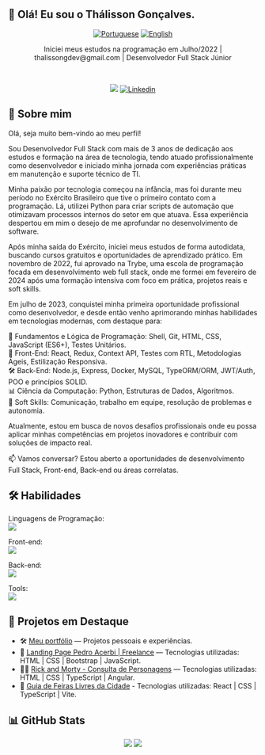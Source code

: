 ## 👋 Olá! Eu sou o Thálisson Gonçalves.

<div align="center">

[![Portuguese](https://flagsapi.com/BR/flat/32.png)](README.md)
[![English](https://flagsapi.com/US/flat/32.png)](README-EN.md)

</div>

<p align="center">
  Iniciei meus estudos na programação em Julho/2022 | thalissongdev@gmail.com | Desenvolvedor Full Stack Júnior
</p>

<br/>

<p align="center">
    <a href="https://thalisson-goncalves.vercel.app"><img src="https://img.shields.io/badge/Portfolio-%23000000.svg?style=for-the-badge&logo=firefox&logoColor=#FF7139" /></a>
    <a href="https://www.linkedin.com/in/thalissongoncalves/"><img alt="Linkedin" src="https://img.shields.io/badge/linkedin-%230077B5.svg?style=for-the-badge&logo=linkedin&logoColor=white"></a>
</p>

  <h2>🔎 Sobre mim</h2>
  <p>
      Olá, seja muito bem-vindo ao meu perfil!

Sou Desenvolvedor Full Stack com mais de 3 anos de dedicação aos estudos e formação na área de tecnologia, tendo atuado profissionalmente como desenvolvedor e iniciado minha jornada com experiências práticas em manutenção e suporte técnico de TI.

Minha paixão por tecnologia começou na infância, mas foi durante meu período no Exército Brasileiro que tive o primeiro contato com a programação. Lá, utilizei Python para criar scripts de automação que otimizavam processos internos do setor em que atuava. Essa experiência despertou em mim o desejo de me aprofundar no desenvolvimento de software.

Após minha saída do Exército, iniciei meus estudos de forma autodidata, buscando cursos gratuitos e oportunidades de aprendizado prático. Em novembro de 2022, fui aprovado na Trybe, uma escola de programação focada em desenvolvimento web full stack, onde me formei em fevereiro de 2024 após uma formação intensiva com foco em prática, projetos reais e soft skills.

Em julho de 2023, conquistei minha primeira oportunidade profissional como desenvolvedor, e desde então venho aprimorando minhas habilidades em tecnologias modernas, com destaque para:

🧠 Fundamentos e Lógica de Programação: Shell, Git, HTML, CSS, JavaScript (ES6+), Testes Unitários.<br/>
🎨 Front-End: React, Redux, Context API, Testes com RTL, Metodologias Ágeis, Estilização Responsiva.<br/>
🛠️ Back-End: Node.js, Express, Docker, MySQL, TypeORM/ORM, JWT/Auth, POO e princípios SOLID.<br/>
📊 Ciência da Computação: Python, Estruturas de Dados, Algoritmos.<br/>
💬 Soft Skills: Comunicação, trabalho em equipe, resolução de problemas e autonomia.<br/>

Atualmente, estou em busca de novos desafios profissionais onde eu possa aplicar minhas competências em projetos inovadores e contribuir com soluções de impacto real.

📫 Vamos conversar? Estou aberto a oportunidades de desenvolvimento Full Stack, Front-end, Back-end ou áreas correlatas.
  </p>
  
  <h2>🛠️ Habilidades</h2>

  <p>
    Linguagens de Programação: <br/>
      <a href="https://skillicons.dev"><img src="https://skillicons.dev/icons?i=js,py,ts" /></a>
  </p>

  <p>
    Front-end: <br/>
      <a href="https://skillicons.dev"><img src="https://skillicons.dev/icons?i=html,css,react,bootstrap" /></a>
  </p>

  <p>
    Back-end: <br/>
      <a href="https://skillicons.dev"><img src="https://skillicons.dev/icons?i=docker,mysql,npm,nodejs" /></a>
  </p>

  <p>
    Tools: <br/>
      <a href="https://skillicons.dev"><img src="https://skillicons.dev/icons?i=vite,git,github,githubactions,vscode,vercel" /></a>
  </p>

## 🚀 Projetos em Destaque

- 🛠️ [Meu portfólio](https://thalisson-goncalves.vercel.app) — Projetos pessoais e experiências.
- 🧔 [Landing Page Pedro Acerbi | Freelance](https://pedro-acerbi-psychology.vercel.app/) — Tecnologias utilizadas: HTML | CSS | Bootstrap | JavaScript.
- 👩‍💻 [Rick and Morty - Consulta de Personagens](https://tg-rick-and-morty.vercel.app/) — Tecnologias utilizadas: HTML | CSS | TypeScript | Angular.
- 🥗 [Guia de Feiras Livres da Cidade](https://city-street-fair-guide.vercel.app/) - Tecnologias utilizadas: React | CSS | TypeScript | Vite.

## 📊 GitHub Stats

<div align="center">
  <img src="https://github-readme-stats.vercel.app/api?username=thalissongoncalves&show_icons=true&theme=dracula" />
  <img src="https://github-readme-stats.vercel.app/api/top-langs/?username=thalissongoncalves&layout=compact&theme=dracula" />
</div>
